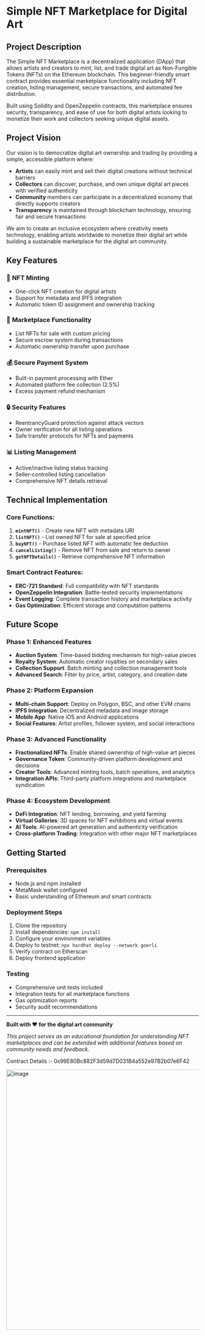 # Simple NFT Marketplace for Digital Art

## Project Description

The Simple NFT Marketplace is a decentralized application (DApp) that allows artists and creators to mint, list, and trade digital art as Non-Fungible Tokens (NFTs) on the Ethereum blockchain. This beginner-friendly smart contract provides essential marketplace functionality including NFT creation, listing management, secure transactions, and automated fee distribution.

Built using Solidity and OpenZeppelin contracts, this marketplace ensures security, transparency, and ease of use for both digital artists looking to monetize their work and collectors seeking unique digital assets.

## Project Vision

Our vision is to democratize digital art ownership and trading by providing a simple, accessible platform where:

- **Artists** can easily mint and sell their digital creations without technical barriers
- **Collectors** can discover, purchase, and own unique digital art pieces with verified authenticity
- **Community** members can participate in a decentralized economy that directly supports creators
- **Transparency** is maintained through blockchain technology, ensuring fair and secure transactions

We aim to create an inclusive ecosystem where creativity meets technology, enabling artists worldwide to monetize their digital art while building a sustainable marketplace for the digital art community.

## Key Features

### 🎨 **NFT Minting**
- One-click NFT creation for digital artists
- Support for metadata and IPFS integration
- Automatic token ID assignment and ownership tracking

### 🏪 **Marketplace Functionality**
- List NFTs for sale with custom pricing
- Secure escrow system during transactions
- Automatic ownership transfer upon purchase

### 💰 **Secure Payment System**
- Built-in payment processing with Ether
- Automated platform fee collection (2.5%)
- Excess payment refund mechanism

### 🔒 **Security Features**
- ReentrancyGuard protection against attack vectors
- Owner verification for all listing operations
- Safe transfer protocols for NFTs and payments

### 📊 **Listing Management**
- Active/inactive listing status tracking
- Seller-controlled listing cancellation
- Comprehensive NFT details retrieval

## Technical Implementation

### Core Functions:
1. **`mintNFT()`** - Create new NFT with metadata URI
2. **`listNFT()`** - List owned NFT for sale at specified price
3. **`buyNFT()`** - Purchase listed NFT with automatic fee deduction
4. **`cancelListing()`** - Remove NFT from sale and return to owner
5. **`getNFTDetails()`** - Retrieve comprehensive NFT information

### Smart Contract Features:
- **ERC-721 Standard**: Full compatibility with NFT standards
- **OpenZeppelin Integration**: Battle-tested security implementations  
- **Event Logging**: Complete transaction history and marketplace activity
- **Gas Optimization**: Efficient storage and computation patterns

## Future Scope

### Phase 1: Enhanced Features
- **Auction System**: Time-based bidding mechanism for high-value pieces
- **Royalty System**: Automatic creator royalties on secondary sales
- **Collection Support**: Batch minting and collection management tools
- **Advanced Search**: Filter by price, artist, category, and creation date

### Phase 2: Platform Expansion
- **Multi-chain Support**: Deploy on Polygon, BSC, and other EVM chains
- **IPFS Integration**: Decentralized metadata and image storage
- **Mobile App**: Native iOS and Android applications
- **Social Features**: Artist profiles, follower system, and social interactions

### Phase 3: Advanced Functionality
- **Fractionalized NFTs**: Enable shared ownership of high-value art pieces
- **Governance Token**: Community-driven platform development and decisions
- **Creator Tools**: Advanced minting tools, batch operations, and analytics
- **Integration APIs**: Third-party platform integrations and marketplace syndication

### Phase 4: Ecosystem Development
- **DeFi Integration**: NFT lending, borrowing, and yield farming
- **Virtual Galleries**: 3D spaces for NFT exhibitions and virtual events
- **AI Tools**: AI-powered art generation and authenticity verification
- **Cross-platform Trading**: Integration with other major NFT marketplaces

## Getting Started

### Prerequisites
- Node.js and npm installed
- MetaMask wallet configured
- Basic understanding of Ethereum and smart contracts

### Deployment Steps
1. Clone the repository
2. Install dependencies: `npm install`
3. Configure your environment variables
4. Deploy to testnet: `npx hardhat deploy --network goerli`
5. Verify contract on Etherscan
6. Deploy frontend application

### Testing
- Comprehensive unit tests included
- Integration tests for all marketplace functions
- Gas optimization reports
- Security audit recommendations

---

**Built with ❤️ for the digital art community**

*This project serves as an educational foundation for understanding NFT marketplaces and can be extended with additional features based on community needs and feedback.*

Contract Details :- 0x99E80Bc882F3d59d7D031B4a552e97B2b07e6F42


<img width="1737" height="681" alt="image" src="https://github.com/user-attachments/assets/3ce859e6-a527-4035-97dd-017375190ed7" />
